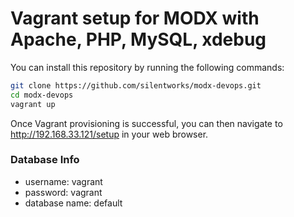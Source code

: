 # Vagrant setup for MODX with Apache, PHP, MySQL, xdebug

You can install this repository by running the following commands:

```bash
git clone https://github.com/silentworks/modx-devops.git
cd modx-devops
vagrant up
```

Once Vagrant provisioning is successful, you can then navigate to http://192.168.33.121/setup in your web browser.

### Database Info

- username: vagrant
- password: vagrant
- database name: default